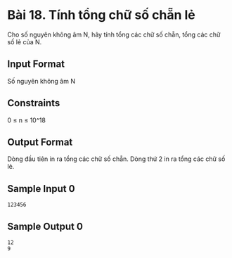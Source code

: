 # Bài 18. Tính tổng chữ số chẵn lẻ

Cho số nguyên không âm N, hãy tính tổng các chữ số chẵn, tổng các chữ số lẻ của N.

## Input Format
Số nguyên không âm N

## Constraints
0 ≤ n ≤ 10^18

## Output Format
Dòng đầu tiên in ra tổng các chữ số chẵn. Dòng thứ 2 in ra tổng các chữ số lẻ.

## Sample Input 0
```
123456
```

## Sample Output 0
```
12
9
```